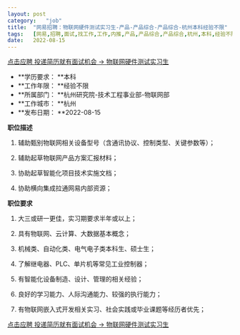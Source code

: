 ```yaml
---
layout:	post
category:	"job"
title:	"网易招聘：物联网硬件测试实习生-产品-产品综合-产品综合-杭州本科经验不限"
tags:	[网易,招聘,面试,找工作,工作,内推,产品,产品综合,产品综合,杭州,本科,经验不限]
date:	2022-08-15
---
```


[点击应聘 投递简历就有面试机会 ->  物联网硬件测试实习生](http://mobile.bole.netease.com/bole/boleDetail?id=27326&employeeId=346f03c3cda5f04c&key=all)



- **学历要求： **本科
- **工作年限： **经验不限
- **所属部门： **杭州研究院-技术工程事业部-物联网部
- **工作城市： **杭州
- **发布日期： **2022-08-15



**职位描述**

1. 辅助甄别物联网相关设备型号（含通讯协议、控制类型、关键参数等）；

2. 辅助起草物联网产品方案汇报材料；

3. 协助起草智能化项目技术实施文档；

4. 协助横向集成拉通网易内部资源；



**职位要求**

1. 大三或研一更佳，实习期要求半年或以上；

2. 具有物联网、云计算、大数据基本概念；

3. 机械类、自动化类、电气电子类本科生、硕士生；

4. 了解继电器、PLC、单片机等常见工业控制器；

5. 有智能化设备制造、设计、管理的相关经验；

6. 良好的学习能力、人际沟通能力、较强的执行能力；

7. 有物联网嵌入式开发相关实习、社会实践或毕业课题等经历者优先；





[点击应聘 投递简历就有面试机会 ->  物联网硬件测试实习生](http://mobile.bole.netease.com/bole/boleDetail?id=27326&employeeId=346f03c3cda5f04c&key=all)